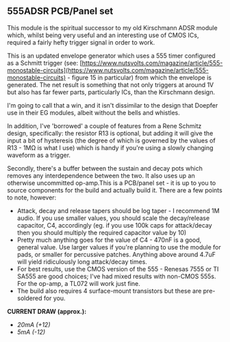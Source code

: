 ## 555ADSR PCB/Panel set

This module is the spiritual successor to my old Kirschmann ADSR module which, whilst being very useful and an interesting use of CMOS ICs, required a fairly hefty trigger signal in order to work.

This is an updated envelope generator which uses a 555 timer configured as a Schmitt trigger (see: [https://www.nutsvolts.com/magazine/article/555-monostable-circuits](https://www.nutsvolts.com/magazine/article/555-monostable-circuits) - figure 15 in particular) from which the envelope is generated. The net result is something that not only triggers at around 1V but also has far fewer parts, particularly ICs, than the Kirschmann design.

I'm going to call that a win, and it isn't dissimilar to the design that Doepfer use in their EG modules, albeit without the bells and whistles.

In addition, I've 'borrowed' a couple of features from a Rene Schmitz design, specifically: the resistor R13 is optional, but adding it will give the input a bit of hysteresis (the degree of which is governed by the values of R13 - 1MΩ is what I use) which is handy if you're using a slowly changing waveform as a trigger.

Secondly, there's a buffer between the sustain and decay pots which removes any interdependence between the two. It also uses up an otherwise uncommitted op-amp.This is a PCB/panel set - it is up to you to source components for the build and actually build it. There are a few points to note, however:

-   Attack, decay and release tapers should be log taper - I recommend 1M audio. If you use smaller values, you should scale the decay/release capacitor, C4, accordingly (eg. if you use 100k caps for attack/decay then you should multiply the required capacitor value by 10)    
-   Pretty much anything goes for the value of C4 - 470nF is a good, general value. Use larger values if you're planning to use the module for pads, or smaller for percussive patches. Anything above around 4.7uF will yield ridiculously long attack/decay times.
-   For best results, use the CMOS version of the 555 - Renesas 7555 or TI SA555 are good choices; I've had mixed results with non-CMOS 555s. For the op-amp, a TL072 will work just fine.
-   The build also requires 4 surface-mount transistors but these are pre-soldered for you.  

**CURRENT DRAW (approx.):**

-   _20mA (+12)_
-   _5mA (-12)_


